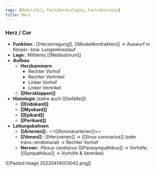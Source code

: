 ```yaml
---
tags: [Modul/m11, Fach/Kardiologie, Fach/Anatomie]
title: Herz
---
```

### Herz / Cor
- **Funktion**:: [[Herzerregung]], [[Muskelkontraktion]] → Auswurf in Körper- bzw. Lungenkreislauf
- **Lage**:: Mittleres [[Mediastinum]]
- **Aufbau**
	- **Herzkammern**
		- Rechter Vorhof
		- Rechter Ventrikel
		- Linker Vorhof
		- Linker Ventrikel
	- **[[Herzklappen]]**
- **Histologie** (siehe auch [[Gefäße]])
	- **[[Endokard]]**
	- **[[Myokard]]**
	- **[[Epikard]]**
	- **[[Perikard]]**
- **Leitungsbahnen**
	- **[[Arterien]]**:: ==[[Koronararterien]]==
	- **[[Venen]]**:: [[Herzvenen]] → [[Sinus coronarius]] (oder trans-/endomural) → Rechter Vorhof
	- **Nerven**:: *Plexus cardiacus* ([[Parasympathikus]] → Vorhöfe; [[Sympathikus]] → Vorhöfe & Ventrikel)

![[Pasted image 20220414003042.png]]
